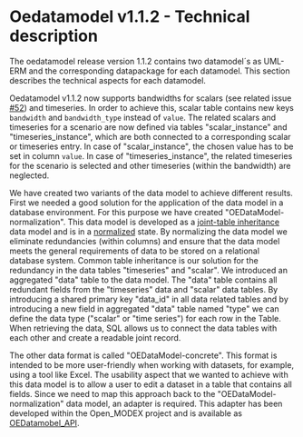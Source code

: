 # Oedatamodel v1.1.2 - Technical description 

The oedatamodel release version 1.1.2 contains two datamodel´s as UML-ERM and the corresponding datapackage
for each datamodel. This section describes the technical aspects for each datamodel. 

Oedatamodel v1.1.2 now supports bandwidths for scalars (see related issue [#52](https://github.com/OpenEnergyPlatform/oedatamodel/issues/52))
and timeseries. In order to achieve this, scalar table contains new keys `bandwidth` and `bandwidth_type` instead of `value`.
The related scalars and timeseries for a scenario are now defined via tables "scalar_instance" and "timeseries_instance", 
which are both connected to a corresponding scalar or timeseries entry. In case of "scalar_instance", the chosen value
has to be set in column `value`. In case of "timeseries_instance", the related timeseries for the scenario is selected 
and other timeseries (within the bandwidth) are neglected.

We have created two variants of the data model to achieve different results. First we needed a good solution for 
the application of the data model in a database environment. For this purpose we have created 
"OEDataModel-normalization". This data model is developed as a [joint-table inheritance](https://docs.sqlalchemy.org/en/13/orm/inheritance.html#joined-table-inheritance) 
data model and is in a [normalized](https://en.wikipedia.org/wiki/Database_normalization#Example_of_a_step_by_step_normalization) state. 
By normalizing the data model we eliminate redundancies (within columns) and ensure that the data model meets the 
general requirements of data to be stored on a relational database system. Common table inheritance is our solution for 
the redundancy in the data tables "timeseries" and "scalar". We introduced an aggregated "data" table to 
the data model. The "data" table contains all redundant fields from the "timeseries" data and "scalar" data tables.
By introducing a shared primary key "data_id" in all data related tables and by introducing a new field in 
aggregated "data" table named "type" we can define the data type ("scalar" or "time series") for each row in the
Table. When retrieving the data, SQL allows us to connect the data tables with each other and create a readable 
joint record. 

The other data format is called "OEDataModel-concrete". This format is intended to be more user-friendly when working 
with datasets, for example, using a tool like Excel. The usability aspect that we wanted to achieve with this data 
model is to allow a user to edit a dataset in a table that contains all fields. Since we need to map this 
approach back to the "OEDataModel-normalization" data model, an adapter is required. This adapter has been developed 
within the Open_MODEX project and is available as [OEDatamobel_API](https://github.com/open-modex/oedatamodel_api).
